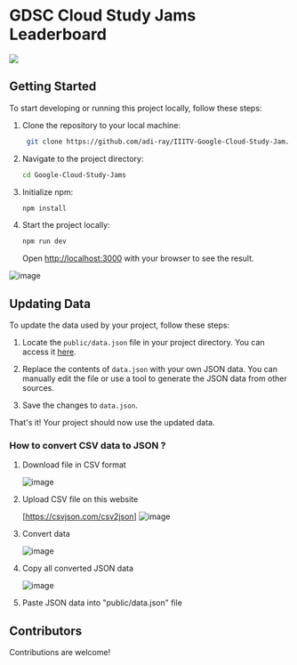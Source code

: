 
# GDSC Cloud Study Jams Leaderboard 
<img src="https://ziadoua.github.io/m3-Markdown-Badges/badges/Hacktoberfest2023/hacktoberfest20232.svg">

## Getting Started

To start developing or running this project locally, follow these steps:

1. Clone the repository to your local machine:

   ```bash
    git clone https://github.com/adi-ray/IIITV-Google-Cloud-Study-Jam.git
   ```

2. Navigate to the project directory:

   ```bash
   cd Google-Cloud-Study-Jams
   ```

3. Initialize npm:

   ```bash
   npm install
   ```

4. Start the project locally:

   ```bash
   npm run dev
   ```

   Open [http://localhost:3000](http://localhost:3000) with your browser to see the result.
   
![image](https://github.com/adi-ray/IIITV-Google-Cloud-Study-Jam/assets/96347576/1082e5c3-858d-4422-952b-e39ae68f14b1)


## Updating Data

To update the data used by your project, follow these steps:

1. Locate the `public/data.json` file in your project directory. You can access it [here](https://github.com/adi-ray/IIITV-Google-Cloud-Study-Jam/blob/main/public/data.json).

2. Replace the contents of `data.json` with your own JSON data. You can manually edit the file or use a tool to generate the JSON data from other sources.

3. Save the changes to `data.json`.

That's it! Your project should now use the updated data. 

### How to convert CSV data to JSON ?
   1. Download file in CSV format

      
       ![image](https://github.com/fenilmodi00/Google-Cloud-Study-Jams/assets/85280060/74856652-2f81-4bd1-921f-9ccbfd7ad10a)
   2. Upload CSV file on this website

       [https://csvjson.com/csv2json]
      ![image](https://github.com/fenilmodi00/Google-Cloud-Study-Jams/assets/85280060/4ae6b46a-6d6d-48e0-8c52-27d9c6b2a21f)
   3. Convert data

      
      ![image](https://github.com/fenilmodi00/Google-Cloud-Study-Jams/assets/85280060/a62d1cdd-c9ea-435f-9ca9-10effa05087f)
   7. Copy all converted JSON data
    

      ![image](https://github.com/fenilmodi00/Google-Cloud-Study-Jams/assets/85280060/e7cbf853-ab15-412d-8877-37abd3f7a89c)
   9. Paste JSON data into "public/data.json" file
      

## Contributors

Contributions are welcome! 

